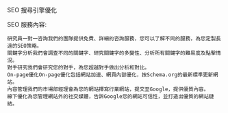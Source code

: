 SEO 搜尋引擎優化

SEO 服務內容:

    研究員一對一咨詢我們的團隊提供免費、詳細的咨詢服務，您可以了解不同的服務，為您定製長遠的SEO策略。
    關鍵字分析我們會調查不同的關鍵字、研究關鍵字的多變性、分析所有關鍵字的難易度及點擊情況。
    對手研究我們會研究您的對手，為您超越對手做出分析和對比。
    On-page優化On-page優化包括網站加速、網頁內部優化，按Schema.org的最新標準更新網站。
    內容管理我們的市場部經理會為您的網站擇寫行業網站，提交至Google，提供優質內容。
    線下優化為您管理網站外的社交媒體，告訴Google您的網站可信性，並打造出優質的網站鏈結。
